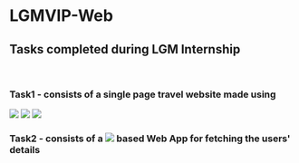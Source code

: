 # LGMVIP-Web
## Tasks completed during LGM Internship
<br />

### Task1 - consists of a single page travel website made using
<img src="https://img.shields.io/badge/HTML-239120?style=for-the-badge&logo=html5&logoColor=white" /> <img src="https://img.shields.io/badge/CSS-239120?&style=for-the-badge&logo=css3&logoColor=white" /> <img src="https://img.shields.io/badge/JavaScript-F7DF1E?style=for-the-badge&logo=javascript&logoColor=black" />
<br />

### Task2 - consists of a  <img src="https://img.shields.io/badge/React-20232A?style=for-the-badge&logo=react&logoColor=61DAFB" />  based Web App for fetching the users' details
